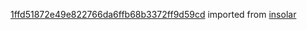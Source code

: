 [1ffd51872e49e822766da6ffb68b3372ff9d59cd](https://github.com/insolar/insolar/commit/1ffd51872e49e822766da6ffb68b3372ff9d59cd) imported from [insolar](https://github.com/insolar/insolar)
